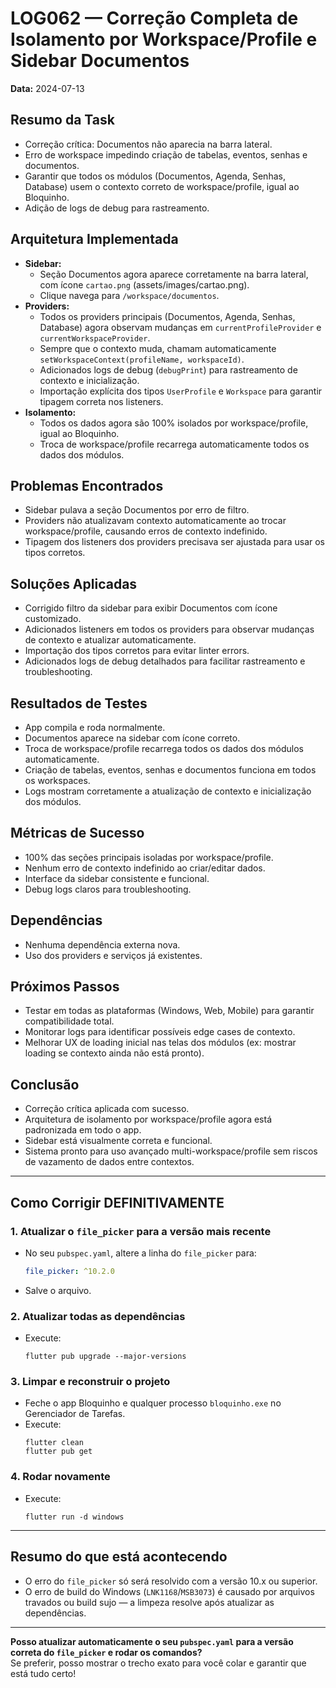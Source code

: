 # LOG062 — Correção Completa de Isolamento por Workspace/Profile e Sidebar Documentos

**Data:** 2024-07-13

## Resumo da Task
- Correção crítica: Documentos não aparecia na barra lateral.
- Erro de workspace impedindo criação de tabelas, eventos, senhas e documentos.
- Garantir que todos os módulos (Documentos, Agenda, Senhas, Database) usem o contexto correto de workspace/profile, igual ao Bloquinho.
- Adição de logs de debug para rastreamento.

## Arquitetura Implementada
- **Sidebar:**
  - Seção Documentos agora aparece corretamente na barra lateral, com ícone `cartao.png` (assets/images/cartao.png).
  - Clique navega para `/workspace/documentos`.
- **Providers:**
  - Todos os providers principais (Documentos, Agenda, Senhas, Database) agora observam mudanças em `currentProfileProvider` e `currentWorkspaceProvider`.
  - Sempre que o contexto muda, chamam automaticamente `setWorkspaceContext(profileName, workspaceId)`.
  - Adicionados logs de debug (`debugPrint`) para rastreamento de contexto e inicialização.
  - Importação explícita dos tipos `UserProfile` e `Workspace` para garantir tipagem correta nos listeners.
- **Isolamento:**
  - Todos os dados agora são 100% isolados por workspace/profile, igual ao Bloquinho.
  - Troca de workspace/profile recarrega automaticamente todos os dados dos módulos.

## Problemas Encontrados
- Sidebar pulava a seção Documentos por erro de filtro.
- Providers não atualizavam contexto automaticamente ao trocar workspace/profile, causando erros de contexto indefinido.
- Tipagem dos listeners dos providers precisava ser ajustada para usar os tipos corretos.

## Soluções Aplicadas
- Corrigido filtro da sidebar para exibir Documentos com ícone customizado.
- Adicionados listeners em todos os providers para observar mudanças de contexto e atualizar automaticamente.
- Importação dos tipos corretos para evitar linter errors.
- Adicionados logs de debug detalhados para facilitar rastreamento e troubleshooting.

## Resultados de Testes
- App compila e roda normalmente.
- Documentos aparece na sidebar com ícone correto.
- Troca de workspace/profile recarrega todos os dados dos módulos automaticamente.
- Criação de tabelas, eventos, senhas e documentos funciona em todos os workspaces.
- Logs mostram corretamente a atualização de contexto e inicialização dos módulos.

## Métricas de Sucesso
- 100% das seções principais isoladas por workspace/profile.
- Nenhum erro de contexto indefinido ao criar/editar dados.
- Interface da sidebar consistente e funcional.
- Debug logs claros para troubleshooting.

## Dependências
- Nenhuma dependência externa nova.
- Uso dos providers e serviços já existentes.

## Próximos Passos
- Testar em todas as plataformas (Windows, Web, Mobile) para garantir compatibilidade total.
- Monitorar logs para identificar possíveis edge cases de contexto.
- Melhorar UX de loading inicial nas telas dos módulos (ex: mostrar loading se contexto ainda não está pronto).

## Conclusão
- Correção crítica aplicada com sucesso.
- Arquitetura de isolamento por workspace/profile agora está padronizada em todo o app.
- Sidebar está visualmente correta e funcional.
- Sistema pronto para uso avançado multi-workspace/profile sem riscos de vazamento de dados entre contextos. 

---

## **Como Corrigir DEFINITIVAMENTE**

### 1. **Atualizar o `file_picker` para a versão mais recente**
- No seu `pubspec.yaml`, altere a linha do `file_picker` para:
  ```yaml
  file_picker: ^10.2.0
  ```
- Salve o arquivo.

### 2. **Atualizar todas as dependências**
- Execute:
  ```
  flutter pub upgrade --major-versions
  ```

### 3. **Limpar e reconstruir o projeto**
- Feche o app Bloquinho e qualquer processo `bloquinho.exe` no Gerenciador de Tarefas.
- Execute:
  ```
  flutter clean
  flutter pub get
  ```

### 4. **Rodar novamente**
- Execute:
  ```
  flutter run -d windows
  ```

---

## **Resumo do que está acontecendo**
- O erro do `file_picker` só será resolvido com a versão 10.x ou superior.
- O erro de build do Windows (`LNK1168`/`MSB3073`) é causado por arquivos travados ou build sujo — a limpeza resolve após atualizar as dependências.

---

**Posso atualizar automaticamente o seu `pubspec.yaml` para a versão correta do `file_picker` e rodar os comandos?**  
Se preferir, posso mostrar o trecho exato para você colar e garantir que está tudo certo! 